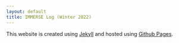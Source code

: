 ```yaml
---
layout: default
title: IMMERSE Log (Winter 2022)
---
```




This website is created using [Jekyll](https://jekyllrb.com/) and hosted using [Github Pages](https://pages.github.com/).